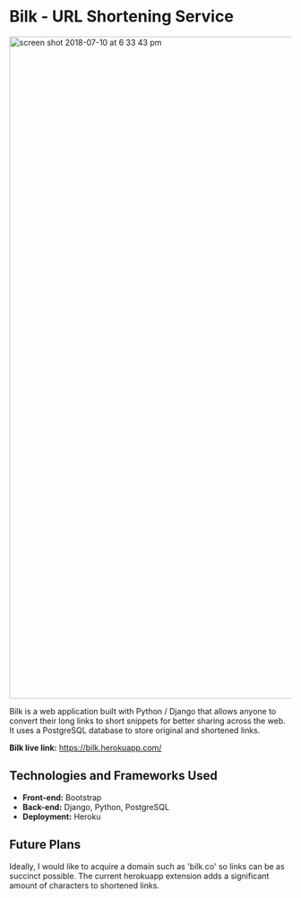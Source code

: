 # Bilk - URL Shortening Service

<img width="1182" alt="screen shot 2018-07-10 at 6 33 43 pm" src="https://user-images.githubusercontent.com/25493127/42524242-3933cda0-8470-11e8-889d-2ac020c4bf47.png">

Bilk is a web application built with Python / Django that allows anyone to convert their long links to short snippets for better sharing across the web. It uses a PostgreSQL database to store original and shortened links.

<strong>Bilk live link:</strong> https://bilk.herokuapp.com/

## Technologies and Frameworks Used

- <strong>Front-end:</strong> Bootstrap
- <strong>Back-end:</strong> Django, Python, PostgreSQL
- <strong>Deployment:</strong> Heroku

## Future Plans

Ideally, I would like to acquire a domain such as 'bilk.co' so links can be as succinct possible. The current herokuapp extension adds a significant amount of characters to shortened links.

